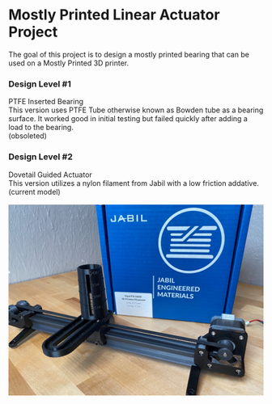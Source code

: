 # Mostly Printed Linear Actuator Project

The goal of this project is to design a mostly printed bearing that can be used on a Mostly Printed 3D printer.

### Design Level #1
PTFE Inserted Bearing<br/>
This version uses PTFE Tube otherwise known as Bowden tube as a bearing surface.  It worked good in initial testing but failed quickly after adding a load to the bearing. <br/>
(obsoleted)<br/>

### Design Level #2<br/>
Dovetail Guided Actuator<br/>
This version utilizes a nylon filament from Jabil with a low friction addative.<br/>
(current model)<br/>
<br/>
![P](DL2/Images/ACTUATOR-LOAD-2.jpg)
